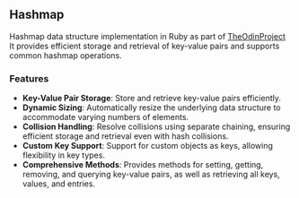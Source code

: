 ## Hashmap

Hashmap data structure implementation in Ruby as part of [TheOdinProject](https://www.theodinproject.com/lessons/ruby-hashmap)
It provides efficient storage and retrieval of key-value pairs and supports common hashmap operations.

### Features

- **Key-Value Pair Storage**: Store and retrieve key-value pairs efficiently.
- **Dynamic Sizing**: Automatically resize the underlying data structure to accommodate varying numbers of elements.
- **Collision Handling**: Resolve collisions using separate chaining, ensuring efficient storage and retrieval even with hash collisions.
- **Custom Key Support**: Support for custom objects as keys, allowing flexibility in key types.
- **Comprehensive Methods**: Provides methods for setting, getting, removing, and querying key-value pairs, as well as retrieving all keys, values, and entries.

